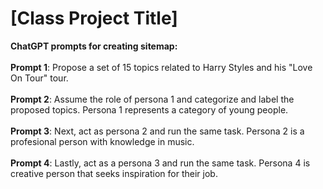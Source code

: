 # [Class Project Title]
**ChatGPT prompts for creating sitemap:**\
\
**Prompt 1**: Propose a set of 15 topics related to Harry Styles and his "Love On Tour" tour.\
\
**Prompt 2**: Assume the role of persona 1 and categorize and label the proposed topics. Persona 1 represents a category of young people.\
\
**Prompt 3**: Next, act as persona 2 and run the same task. Persona 2 is a profesional person with knowledge in music.\
\
**Prompt 4**: Lastly, act as a persona 3 and run the same task. Persona 4 is creative person that seeks inspiration for their job.
